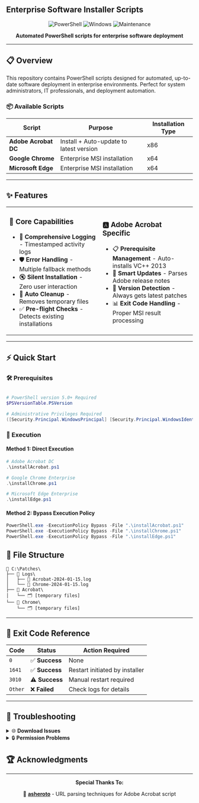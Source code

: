 ## Enterprise Software Installer Scripts

<div align="center">

![PowerShell](https://img.shields.io/badge/PowerShell-5391FE?style=for-the-badge&logo=powershell&logoColor=white)
![Windows](https://img.shields.io/badge/Windows-0078D6?style=for-the-badge&logo=windows&logoColor=white)
![Maintenance](https://img.shields.io/badge/Maintained%3F-yes-green.svg?style=for-the-badge)

**Automated PowerShell scripts for enterprise software deployment**

</div>

---

## 📋 Overview

This repository contains PowerShell scripts designed for automated, up-to-date software deployment in enterprise environments. Perfect for system administrators, IT professionals, and deployment automation.

### 📦 Available Scripts

| Script | Purpose | Installation Type |
|--------|---------|--------|
| **Adobe Acrobat DC** | Install + Auto-update to latest version | x86 |
| **Google Chrome** | Enterprise MSI installation | x64 |
| **Microsoft Edge** | Enterprise MSI installation | x64 |
---

## ✨ Features

<table>
<tr>
<td width="50%">

### 🎯 **Core Capabilities**
- 📝 **Comprehensive Logging** - Timestamped activity logs
- 🛡️ **Error Handling** - Multiple fallback methods
- 🔇 **Silent Installation** - Zero user interaction
- 🧹 **Auto Cleanup** - Removes temporary files
- ✅ **Pre-flight Checks** - Detects existing installations

</td>
<td width="50%">

### 🅰️ **Adobe Acrobat Specific**
- 📋 **Prerequisite Management** - Auto-installs VC++ 2013
- 🔄 **Smart Updates** - Parses Adobe release notes
- 🎯 **Version Detection** - Always gets latest patches
- 📊 **Exit Code Handling** - Proper MSI result processing

</td>
</tr>
</table>

---

## ⚡ Quick Start

### 🛠️ Prerequisites

```powershell

# PowerShell version 5.0+ Required
$PSVersionTable.PSVersion

# Administrative Privileges Required
([Security.Principal.WindowsPrincipal] [Security.Principal.WindowsIdentity]::GetCurrent()).IsInRole([Security.Principal.WindowsBuiltInRole] "Administrator")
```

### 🚀 Execution

#### Method 1: Direct Execution
```powershell
# Adobe Acrobat DC
.\installAcrobat.ps1

# Google Chrome Enterprise
.\installChrome.ps1

# Microsoft Edge Enterprise
.\installEdge.ps1
```

#### Method 2: Bypass Execution Policy
```powershell
PowerShell.exe -ExecutionPolicy Bypass -File ".\installAcrobat.ps1"
PowerShell.exe -ExecutionPolicy Bypass -File ".\installChrome.ps1"
PowerShell.exe -ExecutionPolicy Bypass -File ".\installEdge.ps1"
```

## 📁 File Structure

```
📂 C:\Patches\
├── 📂 Logs\
│   ├── 📄 Acrobat-2024-01-15.log
│   └── 📄 Chrome-2024-01-15.log
├── 📂 Acrobat\
│   └── 🗂️ [temporary files]
└── 📂 Chrome\
    └── 🗂️ [temporary files]
```

---

## 🎯 Exit Code Reference

| Code | Status | Action Required |
|------|--------|----------------|
| `0` | ✅ **Success** | None |
| `1641` | ✅ **Success** | Restart initiated by installer |
| `3010` | ⚠️ **Success** | Manual restart required |
| `Other` | ❌ **Failed** | Check logs for details |

---

## 🔧 Troubleshooting

<details>
<summary>🌐 <strong>Download Issues</strong></summary>

```powershell
# Test internet connectivity
Test-NetConnection -ComputerName "www.google.com" -Port 80

# Check proxy settings
netsh winhttp show proxy

# Manual download test
Invoke-WebRequest -Uri "https://dl.google.com/chrome/install/GoogleChromeStandaloneEnterprise64.msi" -OutFile "test.msi"
```
</details>

<details>
<summary>🔒 <strong>Permission Problems</strong></summary>

```powershell
# Check execution policy
Get-ExecutionPolicy -List

# Set execution policy (run as admin)
Set-ExecutionPolicy -ExecutionPolicy RemoteSigned -Scope CurrentUser

```
</details>

## 🏆 Acknowledgments

---
<div align="center">

**Special Thanks To:**

🙏 [**asheroto**](https://github.com/asheroto) - URL parsing techniques for Adobe Acrobat script 

</div>

